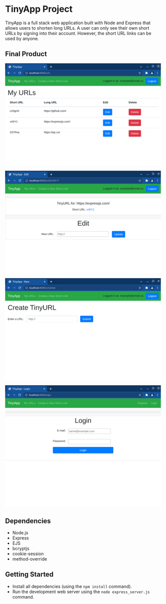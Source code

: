 # TinyApp Project

TinyApp is a full stack web application built with Node and Express that allows users to shorten long URLs. A user can only see their own short URLs by signing into their account. However, the short URL links can be used by anyone.

## Final Product

!["screenshot of URLs page"](https://github.com/timothy-chan2/tinyapp/blob/main/docs/urls-page.png?raw=true)

!["screenshot of edit page"](https://github.com/timothy-chan2/tinyapp/blob/main/docs/edit-page.png?raw=true)

!["screenshot of create new TinyURL page"](https://github.com/timothy-chan2/tinyapp/blob/main/docs/new-page.png?raw=true)

!["screenshot of login page"](https://github.com/timothy-chan2/tinyapp/blob/main/docs/login-page.png?raw=true)

## Dependencies

- Node.js
- Express
- EJS
- bcryptjs
- cookie-session
- method-override

## Getting Started

- Install all dependencies (using the `npm install` command).
- Run the development web server using the `node express_server.js` command.